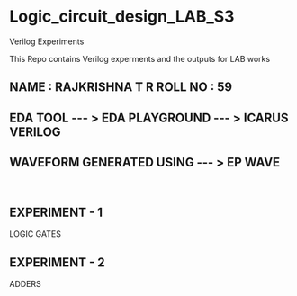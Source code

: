 # Logic_circuit_design_LAB_S3
Verilog Experiments

This Repo contains Verilog experments and the outputs for LAB works 

NAME : RAJKRISHNA T R
ROLL NO : 59
----------------------


EDA TOOL --- > EDA PLAYGROUND --- > ICARUS VERILOG <br>
--------------------------------------------------

WAVEFORM GENERATED USING  --- > EP WAVE
---------------------------------------


<br>

EXPERIMENT - 1
--------------
LOGIC GATES 

EXPERIMENT - 2
--------------
ADDERS
